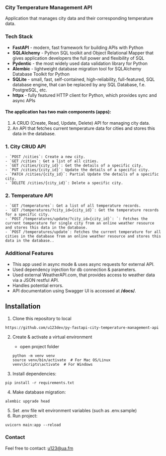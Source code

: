 ### City Temperature Management API

Application that manages city data and their corresponding temperature data.

### Tech Stack
* **FastAPI**  - modern, fast framework for building APIs with Python
* **SQLAlchemy** - Python SQL toolkit and Object Relational Mapper that gives application developers the full power and flexibility of SQL
* **Pydentic** - the most widely used data validation library for Python
* **Alembic** - lightweight database migration tool for SQLAlchemy Database Toolkit for Python
* **SQLite** - small, fast, self-contained, high-reliability, full-featured, SQL database engine, that can be replaced by any SQL Database, f.e. PostgreSQL, etc.
* **httpx** - fully featured HTTP client for Python, which provides sync and async APIs


#### The application has two main components (apps):

1. A CRUD (Create, Read, Update, Delete) API for managing city data.
2. An API that fetches current temperature data for cities and stores this data in the database.


###  1. City CRUD API

    - `POST /cities`: Create a new city.
    - `GET /cities`: Get a list of all cities.
    - `GET /cities/{city_id}`: Get the details of a specific city.
    - `PUT /cities/{city_id}`: Update the details of a specific city.
    - `PATCH /cities/{city_id}`: Partial Update the details of a specific city.
    - `DELETE /cities/{city_id}`: Delete a specific city.

###  2. Temperature API

    - `GET /temperatures`: Get a list of all temperature records.
    - `GET /temperatures/?city_id={city_id}`: Get the temperature records for a specific city.
    - `POST /temperatures/update/?city_id={city_id}`: `: Fetches the current temperature for single city from an online weather resource and stores this data in the database.
    - `POST /temperatures/update`: Fetches the current temperature for all cities in the database from an online weather resource and stores this data in the database.. 

### Additional Features

- This app used in async mode & uses async requests for external API. 
- Used dependency injection for db connection & parameters.
- Used external WeatherAPI.com, that provides access to weather data via a JSON restful API. 
- Handles potential errors.
- API documentation using Swagger UI is accessed at **/docs/**.

## Installation

1. Clone this repository to local 
```
https://github.com/u123dev/py-fastapi-city-temperature-management-api
```
2. Create & activate a virtual environment

   - open project folder
   ```
   python -m venv venv
   source venv/bin/activate  # For Mac OS/Linux
   venv\Scripts\activate  # For Windows
   ```
3. Install dependencies:
```
pip install -r requirements.txt
```
4. Make database migration:
```
alembic upgrade head
```
5. Set .env file wit environment variables (such as  .env.sample)
6. Run project:
```
uvicorn main:app --reload 
```

### Contact
Feel free to contact: u123@ua.fm
